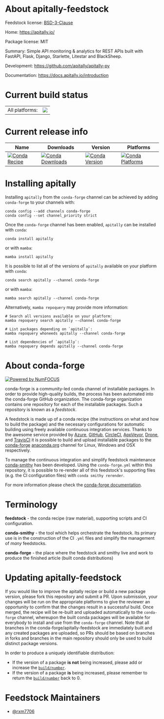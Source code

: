 About apitally-feedstock
========================

Feedstock license: [BSD-3-Clause](https://github.com/conda-forge/apitally-feedstock/blob/main/LICENSE.txt)

Home: https://apitally.io/

Package license: MIT

Summary: Simple API monitoring & analytics for REST APIs built with FastAPI, Flask, Django, Starlette, Litestar and BlackSheep.

Development: https://github.com/apitally/apitally-py

Documentation: https://docs.apitally.io/introduction

Current build status
====================


<table><tr><td>All platforms:</td>
    <td>
      <a href="https://dev.azure.com/conda-forge/feedstock-builds/_build/latest?definitionId=25836&branchName=main">
        <img src="https://dev.azure.com/conda-forge/feedstock-builds/_apis/build/status/apitally-feedstock?branchName=main">
      </a>
    </td>
  </tr>
</table>

Current release info
====================

| Name | Downloads | Version | Platforms |
| --- | --- | --- | --- |
| [![Conda Recipe](https://img.shields.io/badge/recipe-apitally-green.svg)](https://anaconda.org/conda-forge/apitally) | [![Conda Downloads](https://img.shields.io/conda/dn/conda-forge/apitally.svg)](https://anaconda.org/conda-forge/apitally) | [![Conda Version](https://img.shields.io/conda/vn/conda-forge/apitally.svg)](https://anaconda.org/conda-forge/apitally) | [![Conda Platforms](https://img.shields.io/conda/pn/conda-forge/apitally.svg)](https://anaconda.org/conda-forge/apitally) |

Installing apitally
===================

Installing `apitally` from the `conda-forge` channel can be achieved by adding `conda-forge` to your channels with:

```
conda config --add channels conda-forge
conda config --set channel_priority strict
```

Once the `conda-forge` channel has been enabled, `apitally` can be installed with `conda`:

```
conda install apitally
```

or with `mamba`:

```
mamba install apitally
```

It is possible to list all of the versions of `apitally` available on your platform with `conda`:

```
conda search apitally --channel conda-forge
```

or with `mamba`:

```
mamba search apitally --channel conda-forge
```

Alternatively, `mamba repoquery` may provide more information:

```
# Search all versions available on your platform:
mamba repoquery search apitally --channel conda-forge

# List packages depending on `apitally`:
mamba repoquery whoneeds apitally --channel conda-forge

# List dependencies of `apitally`:
mamba repoquery depends apitally --channel conda-forge
```


About conda-forge
=================

[![Powered by
NumFOCUS](https://img.shields.io/badge/powered%20by-NumFOCUS-orange.svg?style=flat&colorA=E1523D&colorB=007D8A)](https://numfocus.org)

conda-forge is a community-led conda channel of installable packages.
In order to provide high-quality builds, the process has been automated into the
conda-forge GitHub organization. The conda-forge organization contains one repository
for each of the installable packages. Such a repository is known as a *feedstock*.

A feedstock is made up of a conda recipe (the instructions on what and how to build
the package) and the necessary configurations for automatic building using freely
available continuous integration services. Thanks to the awesome service provided by
[Azure](https://azure.microsoft.com/en-us/services/devops/), [GitHub](https://github.com/),
[CircleCI](https://circleci.com/), [AppVeyor](https://www.appveyor.com/),
[Drone](https://cloud.drone.io/welcome), and [TravisCI](https://travis-ci.com/)
it is possible to build and upload installable packages to the
[conda-forge](https://anaconda.org/conda-forge) [anaconda.org](https://anaconda.org/)
channel for Linux, Windows and OSX respectively.

To manage the continuous integration and simplify feedstock maintenance
[conda-smithy](https://github.com/conda-forge/conda-smithy) has been developed.
Using the ``conda-forge.yml`` within this repository, it is possible to re-render all of
this feedstock's supporting files (e.g. the CI configuration files) with ``conda smithy rerender``.

For more information please check the [conda-forge documentation](https://conda-forge.org/docs/).

Terminology
===========

**feedstock** - the conda recipe (raw material), supporting scripts and CI configuration.

**conda-smithy** - the tool which helps orchestrate the feedstock.
                   Its primary use is in the construction of the CI ``.yml`` files
                   and simplify the management of *many* feedstocks.

**conda-forge** - the place where the feedstock and smithy live and work to
                  produce the finished article (built conda distributions)


Updating apitally-feedstock
===========================

If you would like to improve the apitally recipe or build a new
package version, please fork this repository and submit a PR. Upon submission,
your changes will be run on the appropriate platforms to give the reviewer an
opportunity to confirm that the changes result in a successful build. Once
merged, the recipe will be re-built and uploaded automatically to the
`conda-forge` channel, whereupon the built conda packages will be available for
everybody to install and use from the `conda-forge` channel.
Note that all branches in the conda-forge/apitally-feedstock are
immediately built and any created packages are uploaded, so PRs should be based
on branches in forks and branches in the main repository should only be used to
build distinct package versions.

In order to produce a uniquely identifiable distribution:
 * If the version of a package **is not** being increased, please add or increase
   the [``build/number``](https://docs.conda.io/projects/conda-build/en/latest/resources/define-metadata.html#build-number-and-string).
 * If the version of a package **is** being increased, please remember to return
   the [``build/number``](https://docs.conda.io/projects/conda-build/en/latest/resources/define-metadata.html#build-number-and-string)
   back to 0.

Feedstock Maintainers
=====================

* [@rxm7706](https://github.com/rxm7706/)

